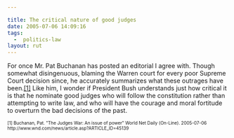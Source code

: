 ```yaml
---

title: The critical nature of good judges
date: 2005-07-06 14:09:16
tags:
  -  politics-law
layout: rut
---
```


<p>For once Mr. Pat Buchanan has posted an editorial I agree with.  Though somewhat disingenuous, blaming the Warren court for every poor Supreme Court decision since, he accurately summarizes what these outrages have been.<a href="http://www.wnd.com/news/article.asp?ARTICLE_ID=45139">[1]</a> Like him, I wonder if President Bush understands just how critical it is that he nominate good judges who will follow the constitution rather than attempting to write law, and who will have the courage and moral fortitude to overturn the bad decisions of the past.</p>  <font size="-2"> [1] Buchanan, Pat.  "The Judges War: An issue of power" World Net Daily (On-Line).  2005-07-06 http://www.wnd.com/news/article.asp?ARTICLE_ID=45139 </font>

